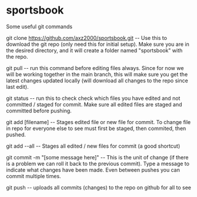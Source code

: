 # sportsbook

Some useful git commands

git clone https://github.com/axz2000/sportsbook.git -- Use this to download the git repo (only need this for initial setup). Make sure you are in the desired directory, and it will create a folder named "sportsbook" with the repo.

git pull -- run this command before editing files always. Since for now we will be working together in the main branch, this will make sure you get the latest changes updated locally (will download all changes to the repo since last edit). 

git status -- run this to check check which files you have edited and not committed / staged for commit. Make sure all edited files are staged and committed before pushing.

git add [filename] -- Stages edited file or new file for commit. To change file in repo for everyone else to see must first be staged, then commited, then pushed.

git add --all -- Stages all edited / new files for commit (a good shortcut)

git commit -m "[some message here]" -- This is the unit of change (if there is a problem we can roll it back to the previous commit). Type a message to indicate what changes have been made. Even between pushes you can commit multiple times.

git push -- uploads all commits (changes) to the repo on github for all to see